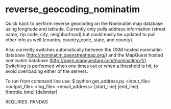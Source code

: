 reverse_geocoding_nominatim
===========================

Quick hack to perform reverse geocoding on the Nominatim map database using longitude and latitude.  Currently only pulls address information (street name, zip code, city, neighborhood) but could easily be updated to pull other info as well (country, country_code, state, and county).  

Also currently switches automatically between the OSM hosted nominatim database (http://nominatim.openstreetmap.org/) and the MapQuest hosted nominatim database (http://open.mapquestapi.com/nominatim/v1/).  Switching is performed when one times out or when a threshold is hit, to avoid overloading either of the servers.

To run from command line use:
$ python get_address.py <input_file> <output_file> <log_file> <email_address> [start_line] [end_line] [throttle_time] [delimiter]

REQUIRES: PANDAS
